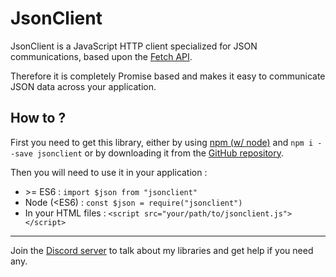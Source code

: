 # JsonClient
JsonClient is a JavaScript HTTP client specialized for JSON communications, based upon the [Fetch API](https://developer.mozilla.org/en-US/docs/Web/API/Fetch_API).

Therefore it is completely Promise based and makes it easy to communicate JSON data across your application.

## How to ?

First you need to get this library, either by using [npm (w/ node)](https://nodejs.org/en/) and `npm i --save jsonclient` or by downloading it from the [GitHub repository](https://github.com/Voltra/jsonclient).



Then you will need to use it in your application :

* \>= ES6 : `import $json from "jsonclient"`
* Node (<ES6) : `const $json = require("jsonclient")`
* In your HTML files : `<script src="your/path/to/jsonclient.js"></script>`

---

Join the [Discord server](https://discord.gg/JtWAjbw) to talk about my libraries and get help if you need any.